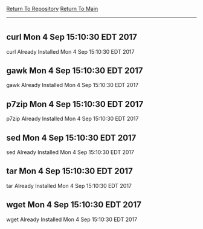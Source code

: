 [Return To Repository](https://github.com/deathbybandaid/piholeparser/)
[Return To Main](https://github.com/deathbybandaid/piholeparser/blob/master/RecentRunLogs/Mainlog.md)
____________________________________
# 
## curl Mon 4 Sep 15:10:30 EDT 2017
curl Already Installed Mon 4 Sep 15:10:30 EDT 2017
## gawk Mon 4 Sep 15:10:30 EDT 2017
gawk Already Installed Mon 4 Sep 15:10:30 EDT 2017
## p7zip Mon 4 Sep 15:10:30 EDT 2017
p7zip Already Installed Mon 4 Sep 15:10:30 EDT 2017
## sed Mon 4 Sep 15:10:30 EDT 2017
sed Already Installed Mon 4 Sep 15:10:30 EDT 2017
## tar Mon 4 Sep 15:10:30 EDT 2017
tar Already Installed Mon 4 Sep 15:10:30 EDT 2017
## wget Mon 4 Sep 15:10:30 EDT 2017
wget Already Installed Mon 4 Sep 15:10:30 EDT 2017
